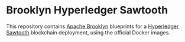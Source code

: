 # Brooklyn Hyperledger Sawtooth

This repository contains [Apache Brooklyn](https://brooklyn.apache.org/) blueprints for a
[Hyperledger Sawtooth](https://github.com/hyperledger/sawtooth-core) blockchain deployment,
using the official Docker images.
